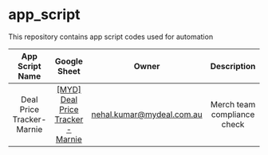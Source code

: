 # app_script
This repository contains app script codes used for automation


| App Script Name              | Google Sheet                          | Owner                      | Description                                           |
| :---------------------------:| :-----------------------------------: | :------------------------: | :---------------------------------------------------: |
|Deal Price Tracker- Marnie    |  [[MYD] Deal Price Tracker - Marnie](https://docs.google.com/spreadsheets/d/1R9qfVpt3ZYmkMuS3hkG7HnZwdUNp3G4DEyz9LNRmqAA/edit?gid=1790444330#gid=1790444330)    | nehal.kumar@mydeal.com.au | Merch team compliance check

